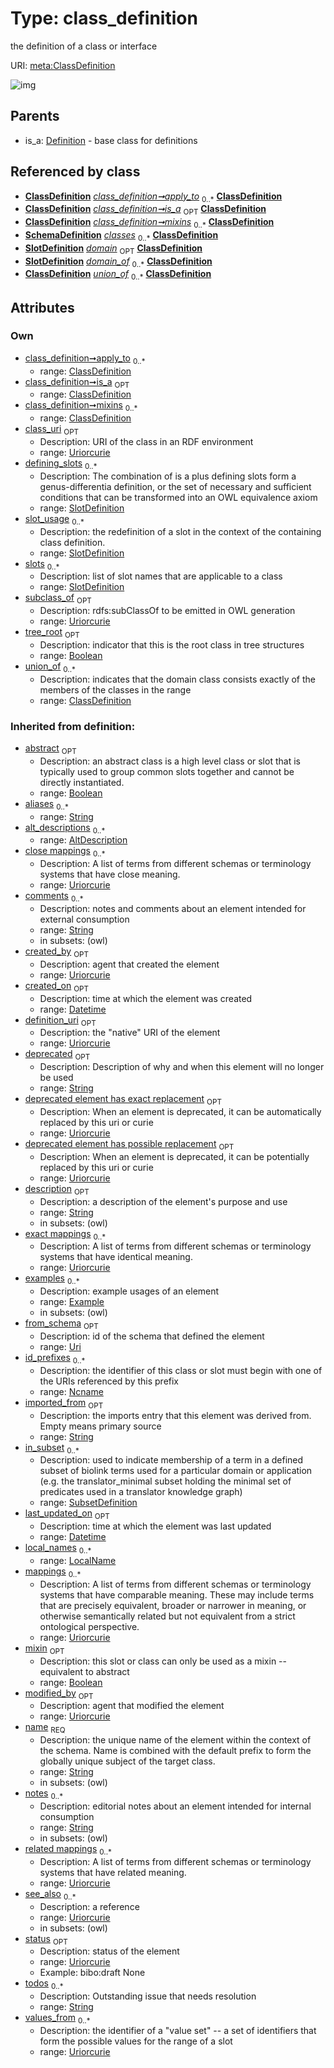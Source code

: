 
# Type: class_definition


the definition of a class or interface

URI: [meta:ClassDefinition](https://w3id.org/biolink/biolinkml/meta/ClassDefinition)


![img](http://yuml.me/diagram/nofunky;dir:TB/class/[SubsetDefinition],[SlotDefinition],[SchemaDefinition],[LocalName],[Example],[Definition],[SlotDefinition]<defining_slots%200..*-%20[ClassDefinition&#124;class_uri:uriorcurie%20%3F;subclass_of:uriorcurie%20%3F;tree_root:boolean%20%3F;abstract(i):boolean%20%3F;mixin(i):boolean%20%3F;values_from(i):uriorcurie%20*;created_by(i):uriorcurie%20%3F;created_on(i):datetime%20%3F;last_updated_on(i):datetime%20%3F;modified_by(i):uriorcurie%20%3F;status(i):uriorcurie%20%3F;id_prefixes(i):ncname%20*;name(pk)(i):string;definition_uri(i):uriorcurie%20%3F;aliases(i):string%20*;mappings(i):uriorcurie%20*;description(i):string%20%3F;deprecated(i):string%20%3F;todos(i):string%20*;notes(i):string%20*;comments(i):string%20*;from_schema(i):uri%20%3F;imported_from(i):string%20%3F;see_also(i):uriorcurie%20*;exact_mappings(i):uriorcurie%20*;close_mappings(i):uriorcurie%20*;related_mappings(i):uriorcurie%20*;deprecated_element_has_exact_replacement(i):uriorcurie%20%3F;deprecated_element_has_possible_replacement(i):uriorcurie%20%3F],[ClassDefinition]<union_of%200..*-%20[ClassDefinition],[SlotDefinition]<slot_usage%200..*-++[ClassDefinition],[SlotDefinition]<slots%200..*-%20[ClassDefinition],[ClassDefinition]<apply_to%200..*-%20[ClassDefinition],[ClassDefinition]<mixins%200..*-%20[ClassDefinition],[ClassDefinition]<is_a%200..1-%20[ClassDefinition],[SchemaDefinition]++-%20classes%200..*>[ClassDefinition],[SlotDefinition]-%20domain%200..1>[ClassDefinition],[SlotDefinition]-%20domain_of%200..*>[ClassDefinition],[Definition]^-[ClassDefinition],[AltDescription])

## Parents

 *  is_a: [Definition](Definition.md) - base class for definitions

## Referenced by class

 *  **[ClassDefinition](ClassDefinition.md)** *[class_definition➞apply_to](class_definition_apply_to.md)*  <sub>0..*</sub>  **[ClassDefinition](ClassDefinition.md)**
 *  **[ClassDefinition](ClassDefinition.md)** *[class_definition➞is_a](class_definition_is_a.md)*  <sub>OPT</sub>  **[ClassDefinition](ClassDefinition.md)**
 *  **[ClassDefinition](ClassDefinition.md)** *[class_definition➞mixins](class_definition_mixins.md)*  <sub>0..*</sub>  **[ClassDefinition](ClassDefinition.md)**
 *  **[SchemaDefinition](SchemaDefinition.md)** *[classes](classes.md)*  <sub>0..*</sub>  **[ClassDefinition](ClassDefinition.md)**
 *  **[SlotDefinition](SlotDefinition.md)** *[domain](domain.md)*  <sub>OPT</sub>  **[ClassDefinition](ClassDefinition.md)**
 *  **[SlotDefinition](SlotDefinition.md)** *[domain_of](domain_of.md)*  <sub>0..*</sub>  **[ClassDefinition](ClassDefinition.md)**
 *  **[ClassDefinition](ClassDefinition.md)** *[union_of](union_of.md)*  <sub>0..*</sub>  **[ClassDefinition](ClassDefinition.md)**

## Attributes


### Own

 * [class_definition➞apply_to](class_definition_apply_to.md)  <sub>0..*</sub>
    * range: [ClassDefinition](ClassDefinition.md)
 * [class_definition➞is_a](class_definition_is_a.md)  <sub>OPT</sub>
    * range: [ClassDefinition](ClassDefinition.md)
 * [class_definition➞mixins](class_definition_mixins.md)  <sub>0..*</sub>
    * range: [ClassDefinition](ClassDefinition.md)
 * [class_uri](class_uri.md)  <sub>OPT</sub>
    * Description: URI of the class in an RDF environment
    * range: [Uriorcurie](types/Uriorcurie.md)
 * [defining_slots](defining_slots.md)  <sub>0..*</sub>
    * Description: The combination of is a plus defining slots form a genus-differentia definition, or the set of necessary and sufficient conditions that can be transformed into an OWL equivalence axiom
    * range: [SlotDefinition](SlotDefinition.md)
 * [slot_usage](slot_usage.md)  <sub>0..*</sub>
    * Description: the redefinition of a slot in the context of the containing class definition.
    * range: [SlotDefinition](SlotDefinition.md)
 * [slots](slots.md)  <sub>0..*</sub>
    * Description: list of slot names that are applicable to a class
    * range: [SlotDefinition](SlotDefinition.md)
 * [subclass_of](subclass_of.md)  <sub>OPT</sub>
    * Description: rdfs:subClassOf to be emitted in OWL generation
    * range: [Uriorcurie](types/Uriorcurie.md)
 * [tree_root](tree_root.md)  <sub>OPT</sub>
    * Description: indicator that this is the root class in tree structures
    * range: [Boolean](types/Boolean.md)
 * [union_of](union_of.md)  <sub>0..*</sub>
    * Description: indicates that the domain class consists exactly of the members of the classes in the range
    * range: [ClassDefinition](ClassDefinition.md)

### Inherited from definition:

 * [abstract](abstract.md)  <sub>OPT</sub>
    * Description: an abstract class is a high level class or slot that is typically used to group common slots together and cannot be directly instantiated.
    * range: [Boolean](types/Boolean.md)
 * [aliases](aliases.md)  <sub>0..*</sub>
    * range: [String](types/String.md)
 * [alt_descriptions](alt_descriptions.md)  <sub>0..*</sub>
    * range: [AltDescription](AltDescription.md)
 * [close mappings](close_mappings.md)  <sub>0..*</sub>
    * Description: A list of terms from different schemas or terminology systems that have close meaning.
    * range: [Uriorcurie](types/Uriorcurie.md)
 * [comments](comments.md)  <sub>0..*</sub>
    * Description: notes and comments about an element intended for external consumption
    * range: [String](types/String.md)
    * in subsets: (owl)
 * [created_by](created_by.md)  <sub>OPT</sub>
    * Description: agent that created the element
    * range: [Uriorcurie](types/Uriorcurie.md)
 * [created_on](created_on.md)  <sub>OPT</sub>
    * Description: time at which the element was created
    * range: [Datetime](types/Datetime.md)
 * [definition_uri](definition_uri.md)  <sub>OPT</sub>
    * Description: the "native" URI of the element
    * range: [Uriorcurie](types/Uriorcurie.md)
 * [deprecated](deprecated.md)  <sub>OPT</sub>
    * Description: Description of why and when this element will no longer be used
    * range: [String](types/String.md)
 * [deprecated element has exact replacement](deprecated_element_has_exact_replacement.md)  <sub>OPT</sub>
    * Description: When an element is deprecated, it can be automatically replaced by this uri or curie
    * range: [Uriorcurie](types/Uriorcurie.md)
 * [deprecated element has possible replacement](deprecated_element_has_possible_replacement.md)  <sub>OPT</sub>
    * Description: When an element is deprecated, it can be potentially replaced by this uri or curie
    * range: [Uriorcurie](types/Uriorcurie.md)
 * [description](description.md)  <sub>OPT</sub>
    * Description: a description of the element's purpose and use
    * range: [String](types/String.md)
    * in subsets: (owl)
 * [exact mappings](exact_mappings.md)  <sub>0..*</sub>
    * Description: A list of terms from different schemas or terminology systems that have identical meaning.
    * range: [Uriorcurie](types/Uriorcurie.md)
 * [examples](examples.md)  <sub>0..*</sub>
    * Description: example usages of an element
    * range: [Example](Example.md)
    * in subsets: (owl)
 * [from_schema](from_schema.md)  <sub>OPT</sub>
    * Description: id of the schema that defined the element
    * range: [Uri](types/Uri.md)
 * [id_prefixes](id_prefixes.md)  <sub>0..*</sub>
    * Description: the identifier of this class or slot must begin with one of the URIs referenced by this prefix
    * range: [Ncname](types/Ncname.md)
 * [imported_from](imported_from.md)  <sub>OPT</sub>
    * Description: the imports entry that this element was derived from.  Empty means primary source
    * range: [String](types/String.md)
 * [in_subset](in_subset.md)  <sub>0..*</sub>
    * Description: used to indicate membership of a term in a defined subset of biolink terms used for a particular domain or application (e.g. the translator_minimal subset holding the minimal set of predicates used in a translator knowledge graph)
    * range: [SubsetDefinition](SubsetDefinition.md)
 * [last_updated_on](last_updated_on.md)  <sub>OPT</sub>
    * Description: time at which the element was last updated
    * range: [Datetime](types/Datetime.md)
 * [local_names](local_names.md)  <sub>0..*</sub>
    * range: [LocalName](LocalName.md)
 * [mappings](mappings.md)  <sub>0..*</sub>
    * Description: A list of terms from different schemas or terminology systems that have comparable meaning. These may include terms that are precisely equivalent, broader or narrower in meaning, or otherwise semantically related but not equivalent from a strict ontological perspective.
    * range: [Uriorcurie](types/Uriorcurie.md)
 * [mixin](mixin.md)  <sub>OPT</sub>
    * Description: this slot or class can only be used as a mixin -- equivalent to abstract
    * range: [Boolean](types/Boolean.md)
 * [modified_by](modified_by.md)  <sub>OPT</sub>
    * Description: agent that modified the element
    * range: [Uriorcurie](types/Uriorcurie.md)
 * [name](name.md)  <sub>REQ</sub>
    * Description: the unique name of the element within the context of the schema.  Name is combined with the default prefix to form the globally unique subject of the target class.
    * range: [String](types/String.md)
    * in subsets: (owl)
 * [notes](notes.md)  <sub>0..*</sub>
    * Description: editorial notes about an element intended for internal consumption
    * range: [String](types/String.md)
    * in subsets: (owl)
 * [related mappings](related_mappings.md)  <sub>0..*</sub>
    * Description: A list of terms from different schemas or terminology systems that have related meaning.
    * range: [Uriorcurie](types/Uriorcurie.md)
 * [see_also](see_also.md)  <sub>0..*</sub>
    * Description: a reference
    * range: [Uriorcurie](types/Uriorcurie.md)
    * in subsets: (owl)
 * [status](status.md)  <sub>OPT</sub>
    * Description: status of the element
    * range: [Uriorcurie](types/Uriorcurie.md)
    * Example: bibo:draft None
 * [todos](todos.md)  <sub>0..*</sub>
    * Description: Outstanding issue that needs resolution
    * range: [String](types/String.md)
 * [values_from](values_from.md)  <sub>0..*</sub>
    * Description: the identifier of a "value set" -- a set of identifiers that form the possible values for the range of a slot
    * range: [Uriorcurie](types/Uriorcurie.md)
